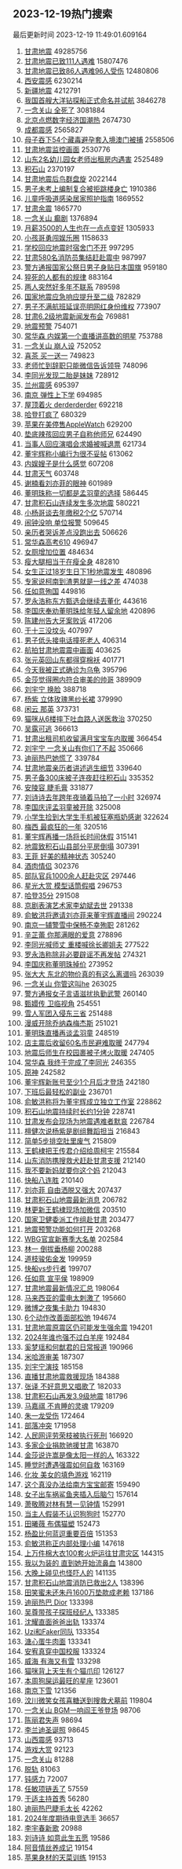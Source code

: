 ## 2023-12-19热门搜索 
最后更新时间 2023-12-19 11:49:01.609164 
1. [甘肃地震](https://s.weibo.com/weibo?q=%E7%94%98%E8%82%83%E5%9C%B0%E9%9C%87&t=31&band_rank=1&Refer=top) 49285756
1. [甘肃地震已致111人遇难](https://s.weibo.com/weibo?q=%23%E7%94%98%E8%82%83%E5%9C%B0%E9%9C%87%E5%B7%B2%E8%87%B4111%E4%BA%BA%E9%81%87%E9%9A%BE%23&t=31&band_rank=1&Refer=top) 15807476
1. [甘肃地震已致86人遇难96人受伤](https://s.weibo.com/weibo?q=%23%E7%94%98%E8%82%83%E5%9C%B0%E9%9C%87%E5%B7%B2%E8%87%B486%E4%BA%BA%E9%81%87%E9%9A%BE96%E4%BA%BA%E5%8F%97%E4%BC%A4%23&t=31&band_rank=4&Refer=top) 12480806
1. [西安震感](https://s.weibo.com/weibo?q=%E8%A5%BF%E5%AE%89%E9%9C%87%E6%84%9F&t=31&band_rank=2&Refer=top) 6230214
1. [新疆地震](https://s.weibo.com/weibo?q=%E6%96%B0%E7%96%86%E5%9C%B0%E9%9C%87&t=31&band_rank=2&Refer=top) 4212791
1. [我国首艘大洋钻探船正式命名并试航](https://s.weibo.com/weibo?q=%23%E6%88%91%E5%9B%BD%E9%A6%96%E8%89%98%E5%A4%A7%E6%B4%8B%E9%92%BB%E6%8E%A2%E8%88%B9%E6%AD%A3%E5%BC%8F%E5%91%BD%E5%90%8D%E5%B9%B6%E8%AF%95%E8%88%AA%23&t=31&band_rank=3&Refer=top) 3846278
1. [一念关山 全死了](https://s.weibo.com/weibo?q=%E4%B8%80%E5%BF%B5%E5%85%B3%E5%B1%B1%20%E5%85%A8%E6%AD%BB%E4%BA%86&t=31&band_rank=2&Refer=top) 3081884
1. [北京点燃数字经济国潮热](https://s.weibo.com/weibo?q=%23%E5%8C%97%E4%BA%AC%E7%82%B9%E7%87%83%E6%95%B0%E5%AD%97%E7%BB%8F%E6%B5%8E%E5%9B%BD%E6%BD%AE%E7%83%AD%23&t=31&band_rank=3&Refer=top) 2674730
1. [成都震感](https://s.weibo.com/weibo?q=%23%E6%88%90%E9%83%BD%E9%9C%87%E6%84%9F%23&t=31&band_rank=4&Refer=top) 2565827
1. [母子吞下54个藏毒避孕套入境澳门被捕](https://s.weibo.com/weibo?q=%23%E6%AF%8D%E5%AD%90%E5%90%9E%E4%B8%8B54%E4%B8%AA%E8%97%8F%E6%AF%92%E9%81%BF%E5%AD%95%E5%A5%97%E5%85%A5%E5%A2%83%E6%BE%B3%E9%97%A8%E8%A2%AB%E6%8D%95%23&t=31&band_rank=6&Refer=top) 2558506
1. [甘肃地震监控画面](https://s.weibo.com/weibo?q=%23%E7%94%98%E8%82%83%E5%9C%B0%E9%9C%87%E7%9B%91%E6%8E%A7%E7%94%BB%E9%9D%A2%23&t=31&band_rank=8&Refer=top) 2530776
1. [山东2名幼儿园女老师出租房内遇害](https://s.weibo.com/weibo?q=%23%E5%B1%B1%E4%B8%9C2%E5%90%8D%E5%B9%BC%E5%84%BF%E5%9B%AD%E5%A5%B3%E8%80%81%E5%B8%88%E5%87%BA%E7%A7%9F%E6%88%BF%E5%86%85%E9%81%87%E5%AE%B3%23&t=31&band_rank=13&Refer=top) 2525489
1. [积石山](https://s.weibo.com/weibo?q=%E7%A7%AF%E7%9F%B3%E5%B1%B1&t=31&band_rank=5&Refer=top) 2370197
1. [甘肃地震后鸟群盘旋](https://s.weibo.com/weibo?q=%23%E7%94%98%E8%82%83%E5%9C%B0%E9%9C%87%E5%90%8E%E9%B8%9F%E7%BE%A4%E7%9B%98%E6%97%8B%23&t=31&band_rank=49&Refer=top) 2022144
1. [男子未考上编制复合被拒跳楼身亡](https://s.weibo.com/weibo?q=%23%E7%94%B7%E5%AD%90%E6%9C%AA%E8%80%83%E4%B8%8A%E7%BC%96%E5%88%B6%E5%A4%8D%E5%90%88%E8%A2%AB%E6%8B%92%E8%B7%B3%E6%A5%BC%E8%BA%AB%E4%BA%A1%23&t=31&band_rank=31&Refer=top) 1910386
1. [儿童呼吸道感染居家照护指南](https://s.weibo.com/weibo?q=%23%E5%84%BF%E7%AB%A5%E5%91%BC%E5%90%B8%E9%81%93%E6%84%9F%E6%9F%93%E5%B1%85%E5%AE%B6%E7%85%A7%E6%8A%A4%E6%8C%87%E5%8D%97%23&t=31&band_rank=3&Refer=top) 1869552
1. [甘肃余震](https://s.weibo.com/weibo?q=%E7%94%98%E8%82%83%E4%BD%99%E9%9C%87&t=31&band_rank=9&Refer=top) 1865770
1. [一念关山 癫剧](https://s.weibo.com/weibo?q=%E4%B8%80%E5%BF%B5%E5%85%B3%E5%B1%B1%20%E7%99%AB%E5%89%A7&t=31&band_rank=4&Refer=top) 1376894
1. [月薪3500的人生也在一点点变好](https://s.weibo.com/weibo?q=%E6%9C%88%E8%96%AA3500%E7%9A%84%E4%BA%BA%E7%94%9F%E4%B9%9F%E5%9C%A8%E4%B8%80%E7%82%B9%E7%82%B9%E5%8F%98%E5%A5%BD&t=31&band_rank=4&Refer=top) 1305933
1. [小孩哥勇闯娱乐圈](https://s.weibo.com/weibo?q=%E5%B0%8F%E5%AD%A9%E5%93%A5%E5%8B%87%E9%97%AF%E5%A8%B1%E4%B9%90%E5%9C%88&t=31&band_rank=5&Refer=top) 1158633
1. [学校回应地震时宿舍门不开](https://s.weibo.com/weibo?q=%23%E5%AD%A6%E6%A0%A1%E5%9B%9E%E5%BA%94%E5%9C%B0%E9%9C%87%E6%97%B6%E5%AE%BF%E8%88%8D%E9%97%A8%E4%B8%8D%E5%BC%80%23&t=31&band_rank=34&Refer=top) 997295
1. [甘肃580名消防员集结赶赴震中](https://s.weibo.com/weibo?q=%23%E7%94%98%E8%82%83580%E5%90%8D%E6%B6%88%E9%98%B2%E5%91%98%E9%9B%86%E7%BB%93%E8%B5%B6%E8%B5%B4%E9%9C%87%E4%B8%AD%23&t=31&band_rank=7&Refer=top) 987997
1. [警方通报国家公祭日男子身贴日本国旗](https://s.weibo.com/weibo?q=%23%E8%AD%A6%E6%96%B9%E9%80%9A%E6%8A%A5%E5%9B%BD%E5%AE%B6%E5%85%AC%E7%A5%AD%E6%97%A5%E7%94%B7%E5%AD%90%E8%BA%AB%E8%B4%B4%E6%97%A5%E6%9C%AC%E5%9B%BD%E6%97%97%23&t=31&band_rank=31&Refer=top) 959180
1. [猝死的人都有的规律](https://s.weibo.com/weibo?q=%E7%8C%9D%E6%AD%BB%E7%9A%84%E4%BA%BA%E9%83%BD%E6%9C%89%E7%9A%84%E8%A7%84%E5%BE%8B&t=31&band_rank=17&Refer=top) 883164
1. [两人突然好多年不联系](https://s.weibo.com/weibo?q=%E4%B8%A4%E4%BA%BA%E7%AA%81%E7%84%B6%E5%A5%BD%E5%A4%9A%E5%B9%B4%E4%B8%8D%E8%81%94%E7%B3%BB&t=31&band_rank=8&Refer=top) 789598
1. [国家地震应急响应提升至二级](https://s.weibo.com/weibo?q=%23%E5%9B%BD%E5%AE%B6%E5%9C%B0%E9%9C%87%E5%BA%94%E6%80%A5%E5%93%8D%E5%BA%94%E6%8F%90%E5%8D%87%E8%87%B3%E4%BA%8C%E7%BA%A7%23&t=31&band_rank=12&Refer=top) 782829
1. [男子不满航班延误亮明网红身份维权](https://s.weibo.com/weibo?q=%23%E7%94%B7%E5%AD%90%E4%B8%8D%E6%BB%A1%E8%88%AA%E7%8F%AD%E5%BB%B6%E8%AF%AF%E4%BA%AE%E6%98%8E%E7%BD%91%E7%BA%A2%E8%BA%AB%E4%BB%BD%E7%BB%B4%E6%9D%83%23&t=31&band_rank=6&Refer=top) 773907
1. [甘肃6.2级地震新闻发布会](https://s.weibo.com/weibo?q=%23%E7%94%98%E8%82%836.2%E7%BA%A7%E5%9C%B0%E9%9C%87%E6%96%B0%E9%97%BB%E5%8F%91%E5%B8%83%E4%BC%9A%23&t=31&band_rank=9&Refer=top) 769881
1. [地震预警](https://s.weibo.com/weibo?q=%E5%9C%B0%E9%9C%87%E9%A2%84%E8%AD%A6&t=31&band_rank=10&Refer=top) 754071
1. [常华森 内娱第一个直播讲高数的明星](https://s.weibo.com/weibo?q=%E5%B8%B8%E5%8D%8E%E6%A3%AE%20%E5%86%85%E5%A8%B1%E7%AC%AC%E4%B8%80%E4%B8%AA%E7%9B%B4%E6%92%AD%E8%AE%B2%E9%AB%98%E6%95%B0%E7%9A%84%E6%98%8E%E6%98%9F&t=31&band_rank=48&Refer=top) 753788
1. [一念关山 崩人设](https://s.weibo.com/weibo?q=%E4%B8%80%E5%BF%B5%E5%85%B3%E5%B1%B1%20%E5%B4%A9%E4%BA%BA%E8%AE%BE&t=31&band_rank=12&Refer=top) 752052
1. [喜茶 买一送一](https://s.weibo.com/weibo?q=%E5%96%9C%E8%8C%B6%20%E4%B9%B0%E4%B8%80%E9%80%81%E4%B8%80&t=31&band_rank=26&Refer=top) 749823
1. [老师忙到辞职只能微信告诉领导](https://s.weibo.com/weibo?q=%23%E8%80%81%E5%B8%88%E5%BF%99%E5%88%B0%E8%BE%9E%E8%81%8C%E5%8F%AA%E8%83%BD%E5%BE%AE%E4%BF%A1%E5%91%8A%E8%AF%89%E9%A2%86%E5%AF%BC%23&t=31&band_rank=13&Refer=top) 748096
1. [李同光发现二胎是妹妹](https://s.weibo.com/weibo?q=%E6%9D%8E%E5%90%8C%E5%85%89%E5%8F%91%E7%8E%B0%E4%BA%8C%E8%83%8E%E6%98%AF%E5%A6%B9%E5%A6%B9&t=31&band_rank=7&Refer=top) 728912
1. [兰州震感](https://s.weibo.com/weibo?q=%E5%85%B0%E5%B7%9E%E9%9C%87%E6%84%9F&t=31&band_rank=50&Refer=top) 695397
1. [南京 弹性上下学](https://s.weibo.com/weibo?q=%E5%8D%97%E4%BA%AC%20%E5%BC%B9%E6%80%A7%E4%B8%8A%E4%B8%8B%E5%AD%A6&t=31&band_rank=8&Refer=top) 694985
1. [屋顶着火 derderderder](https://s.weibo.com/weibo?q=%E5%B1%8B%E9%A1%B6%E7%9D%80%E7%81%AB%20derderderder&t=31&band_rank=9&Refer=top) 692218
1. [哈登打疯了](https://s.weibo.com/weibo?q=%E5%93%88%E7%99%BB%E6%89%93%E7%96%AF%E4%BA%86&t=31&band_rank=15&Refer=top) 680329
1. [苹果在美停售AppleWatch](https://s.weibo.com/weibo?q=%23%E8%8B%B9%E6%9E%9C%E5%9C%A8%E7%BE%8E%E5%81%9C%E5%94%AEAppleWatch%23&t=31&band_rank=13&Refer=top) 629200
1. [垫底辣孩回应男子自称他师兄](https://s.weibo.com/weibo?q=%23%E5%9E%AB%E5%BA%95%E8%BE%A3%E5%AD%A9%E5%9B%9E%E5%BA%94%E7%94%B7%E5%AD%90%E8%87%AA%E7%A7%B0%E4%BB%96%E5%B8%88%E5%85%84%23&t=31&band_rank=19&Refer=top) 624490
1. [当事人回应演唱会求婚被喊退票](https://s.weibo.com/weibo?q=%23%E5%BD%93%E4%BA%8B%E4%BA%BA%E5%9B%9E%E5%BA%94%E6%BC%94%E5%94%B1%E4%BC%9A%E6%B1%82%E5%A9%9A%E8%A2%AB%E5%96%8A%E9%80%80%E7%A5%A8%23&t=31&band_rank=20&Refer=top) 621734
1. [董宇辉称小编行为很不妥帖](https://s.weibo.com/weibo?q=%23%E8%91%A3%E5%AE%87%E8%BE%89%E7%A7%B0%E5%B0%8F%E7%BC%96%E8%A1%8C%E4%B8%BA%E5%BE%88%E4%B8%8D%E5%A6%A5%E5%B8%96%23&t=31&band_rank=21&Refer=top) 613062
1. [内娱嫂子是什么感觉](https://s.weibo.com/weibo?q=%E5%86%85%E5%A8%B1%E5%AB%82%E5%AD%90%E6%98%AF%E4%BB%80%E4%B9%88%E6%84%9F%E8%A7%89&t=31&band_rank=11&Refer=top) 607208
1. [甘肃天气](https://s.weibo.com/weibo?q=%E7%94%98%E8%82%83%E5%A4%A9%E6%B0%94&t=31&band_rank=8&Refer=top) 603748
1. [谢楠看刘亦菲的眼神](https://s.weibo.com/weibo?q=%E8%B0%A2%E6%A5%A0%E7%9C%8B%E5%88%98%E4%BA%A6%E8%8F%B2%E7%9A%84%E7%9C%BC%E7%A5%9E&t=31&band_rank=13&Refer=top) 601989
1. [董明珠称一切都是孟羽童的选择](https://s.weibo.com/weibo?q=%23%E8%91%A3%E6%98%8E%E7%8F%A0%E7%A7%B0%E4%B8%80%E5%88%87%E9%83%BD%E6%98%AF%E5%AD%9F%E7%BE%BD%E7%AB%A5%E7%9A%84%E9%80%89%E6%8B%A9%23&t=31&band_rank=10&Refer=top) 586445
1. [甘肃积石山连续发生多次地震](https://s.weibo.com/weibo?q=%23%E7%94%98%E8%82%83%E7%A7%AF%E7%9F%B3%E5%B1%B1%E8%BF%9E%E7%BB%AD%E5%8F%91%E7%94%9F%E5%A4%9A%E6%AC%A1%E5%9C%B0%E9%9C%87%23&t=31&band_rank=33&Refer=top) 580221
1. [小杨哥谈去年缴税2个亿](https://s.weibo.com/weibo?q=%23%E5%B0%8F%E6%9D%A8%E5%93%A5%E8%B0%88%E5%8E%BB%E5%B9%B4%E7%BC%B4%E7%A8%8E2%E4%B8%AA%E4%BA%BF%23&t=31&band_rank=11&Refer=top) 570714
1. [闹钟没响 单位报警](https://s.weibo.com/weibo?q=%E9%97%B9%E9%92%9F%E6%B2%A1%E5%93%8D%20%E5%8D%95%E4%BD%8D%E6%8A%A5%E8%AD%A6&t=31&band_rank=34&Refer=top) 509645
1. [亲历者哭诉差点没跑出去](https://s.weibo.com/weibo?q=%23%E4%BA%B2%E5%8E%86%E8%80%85%E5%93%AD%E8%AF%89%E5%B7%AE%E7%82%B9%E6%B2%A1%E8%B7%91%E5%87%BA%E5%8E%BB%23&t=31&band_rank=46&Refer=top) 506626
1. [常华森高考610](https://s.weibo.com/weibo?q=%E5%B8%B8%E5%8D%8E%E6%A3%AE%E9%AB%98%E8%80%83610&t=31&band_rank=17&Refer=top) 496947
1. [女厕增加位置](https://s.weibo.com/weibo?q=%E5%A5%B3%E5%8E%95%E5%A2%9E%E5%8A%A0%E4%BD%8D%E7%BD%AE&t=31&band_rank=18&Refer=top) 484634
1. [瘦大腿相当于在瘦全身](https://s.weibo.com/weibo?q=%E7%98%A6%E5%A4%A7%E8%85%BF%E7%9B%B8%E5%BD%93%E4%BA%8E%E5%9C%A8%E7%98%A6%E5%85%A8%E8%BA%AB&t=31&band_rank=12&Refer=top) 482810
1. [女生正过18岁生日下1秒地震发生](https://s.weibo.com/weibo?q=%23%E5%A5%B3%E7%94%9F%E6%AD%A3%E8%BF%8718%E5%B2%81%E7%94%9F%E6%97%A5%E4%B8%8B1%E7%A7%92%E5%9C%B0%E9%9C%87%E5%8F%91%E7%94%9F%23&t=31&band_rank=48&Refer=top) 480896
1. [专家说柯南到渣男就是一线之差](https://s.weibo.com/weibo?q=%23%E4%B8%93%E5%AE%B6%E8%AF%B4%E6%9F%AF%E5%8D%97%E5%88%B0%E6%B8%A3%E7%94%B7%E5%B0%B1%E6%98%AF%E4%B8%80%E7%BA%BF%E4%B9%8B%E5%B7%AE%23&t=31&band_rank=7&Refer=top) 474038
1. [任如意殉国](https://s.weibo.com/weibo?q=%23%E4%BB%BB%E5%A6%82%E6%84%8F%E6%AE%89%E5%9B%BD%23&t=31&band_rank=20&Refer=top) 449816
1. [罗永浩称东方甄选会继续去董化](https://s.weibo.com/weibo?q=%23%E7%BD%97%E6%B0%B8%E6%B5%A9%E7%A7%B0%E4%B8%9C%E6%96%B9%E7%94%84%E9%80%89%E4%BC%9A%E7%BB%A7%E7%BB%AD%E5%8E%BB%E8%91%A3%E5%8C%96%23&t=31&band_rank=24&Refer=top) 443616
1. [李国庆奉劝董明珠给年轻人留余地](https://s.weibo.com/weibo?q=%23%E6%9D%8E%E5%9B%BD%E5%BA%86%E5%A5%89%E5%8A%9D%E8%91%A3%E6%98%8E%E7%8F%A0%E7%BB%99%E5%B9%B4%E8%BD%BB%E4%BA%BA%E7%95%99%E4%BD%99%E5%9C%B0%23&t=31&band_rank=25&Refer=top) 420896
1. [陈建州告大牙案败诉](https://s.weibo.com/weibo?q=%23%E9%99%88%E5%BB%BA%E5%B7%9E%E5%91%8A%E5%A4%A7%E7%89%99%E6%A1%88%E8%B4%A5%E8%AF%89%23&t=31&band_rank=12&Refer=top) 417206
1. [于十三没坟头](https://s.weibo.com/weibo?q=%E4%BA%8E%E5%8D%81%E4%B8%89%E6%B2%A1%E5%9D%9F%E5%A4%B4&t=31&band_rank=14&Refer=top) 407997
1. [男子低头接电话撞死老人](https://s.weibo.com/weibo?q=%23%E7%94%B7%E5%AD%90%E4%BD%8E%E5%A4%B4%E6%8E%A5%E7%94%B5%E8%AF%9D%E6%92%9E%E6%AD%BB%E8%80%81%E4%BA%BA%23&t=31&band_rank=23&Refer=top) 406314
1. [航拍甘肃地震震中画面](https://s.weibo.com/weibo?q=%23%E8%88%AA%E6%8B%8D%E7%94%98%E8%82%83%E5%9C%B0%E9%9C%87%E9%9C%87%E4%B8%AD%E7%94%BB%E9%9D%A2%23&t=31&band_rank=50&Refer=top) 403625
1. [张元英回山东都得穿棉袄](https://s.weibo.com/weibo?q=%23%E5%BC%A0%E5%85%83%E8%8B%B1%E5%9B%9E%E5%B1%B1%E4%B8%9C%E9%83%BD%E5%BE%97%E7%A9%BF%E6%A3%89%E8%A2%84%23&t=31&band_rank=15&Refer=top) 401771
1. [今天我被正式确诊为乌龟](https://s.weibo.com/weibo?q=%E4%BB%8A%E5%A4%A9%E6%88%91%E8%A2%AB%E6%AD%A3%E5%BC%8F%E7%A1%AE%E8%AF%8A%E4%B8%BA%E4%B9%8C%E9%BE%9F&t=31&band_rank=21&Refer=top) 395796
1. [金莎觉得圈内符合审美的帅哥](https://s.weibo.com/weibo?q=%23%E9%87%91%E8%8E%8E%E8%A7%89%E5%BE%97%E5%9C%88%E5%86%85%E7%AC%A6%E5%90%88%E5%AE%A1%E7%BE%8E%E7%9A%84%E5%B8%85%E5%93%A5%23&t=31&band_rank=30&Refer=top) 389909
1. [刘宇宁 换脸](https://s.weibo.com/weibo?q=%E5%88%98%E5%AE%87%E5%AE%81%20%E6%8D%A2%E8%84%B8&t=31&band_rank=37&Refer=top) 388718
1. [杨紫 立体玫瑰黑纱长裙](https://s.weibo.com/weibo?q=%E6%9D%A8%E7%B4%AB%20%E7%AB%8B%E4%BD%93%E7%8E%AB%E7%91%B0%E9%BB%91%E7%BA%B1%E9%95%BF%E8%A3%99&t=31&band_rank=27&Refer=top) 379990
1. [闲云 那英](https://s.weibo.com/weibo?q=%E9%97%B2%E4%BA%91%20%E9%82%A3%E8%8B%B1&t=31&band_rank=16&Refer=top) 373731
1. [猫咪从6楼摔下吐血路人送医救治](https://s.weibo.com/weibo?q=%23%E7%8C%AB%E5%92%AA%E4%BB%8E6%E6%A5%BC%E6%91%94%E4%B8%8B%E5%90%90%E8%A1%80%E8%B7%AF%E4%BA%BA%E9%80%81%E5%8C%BB%E6%95%91%E6%B2%BB%23&t=31&band_rank=26&Refer=top) 370250
1. [吴露可逃](https://s.weibo.com/weibo?q=%23%E5%90%B4%E9%9C%B2%E5%8F%AF%E9%80%83%23&t=31&band_rank=17&Refer=top) 366613
1. [甘肃出租司机收留满月宝宝车内取暖](https://s.weibo.com/weibo?q=%23%E7%94%98%E8%82%83%E5%87%BA%E7%A7%9F%E5%8F%B8%E6%9C%BA%E6%94%B6%E7%95%99%E6%BB%A1%E6%9C%88%E5%AE%9D%E5%AE%9D%E8%BD%A6%E5%86%85%E5%8F%96%E6%9A%96%23&t=31&band_rank=25&Refer=top) 366454
1. [刘宇宁 一念关山有你们了不起](https://s.weibo.com/weibo?q=%E5%88%98%E5%AE%87%E5%AE%81%20%E4%B8%80%E5%BF%B5%E5%85%B3%E5%B1%B1%E6%9C%89%E4%BD%A0%E4%BB%AC%E4%BA%86%E4%B8%8D%E8%B5%B7&t=31&band_rank=18&Refer=top) 350666
1. [迪丽热巴她慌了](https://s.weibo.com/weibo?q=%E8%BF%AA%E4%B8%BD%E7%83%AD%E5%B7%B4%E5%A5%B9%E6%85%8C%E4%BA%86&t=31&band_rank=19&Refer=top) 339784
1. [甘肃地震亲历者讲述逃生细节](https://s.weibo.com/weibo?q=%23%E7%94%98%E8%82%83%E5%9C%B0%E9%9C%87%E4%BA%B2%E5%8E%86%E8%80%85%E8%AE%B2%E8%BF%B0%E9%80%83%E7%94%9F%E7%BB%86%E8%8A%82%23&t=31&band_rank=44&Refer=top) 339640
1. [男子备300床被子连夜赶往积石山](https://s.weibo.com/weibo?q=%23%E7%94%B7%E5%AD%90%E5%A4%87300%E5%BA%8A%E8%A2%AB%E5%AD%90%E8%BF%9E%E5%A4%9C%E8%B5%B6%E5%BE%80%E7%A7%AF%E7%9F%B3%E5%B1%B1%23&t=31&band_rank=24&Refer=top) 335352
1. [安陵容 睫毛膏](https://s.weibo.com/weibo?q=%E5%AE%89%E9%99%B5%E5%AE%B9%20%E7%9D%AB%E6%AF%9B%E8%86%8F&t=31&band_rank=32&Refer=top) 331877
1. [刘诗诗去年跨年夜骑着马拍了一小时](https://s.weibo.com/weibo?q=%E5%88%98%E8%AF%97%E8%AF%97%E5%8E%BB%E5%B9%B4%E8%B7%A8%E5%B9%B4%E5%A4%9C%E9%AA%91%E7%9D%80%E9%A9%AC%E6%8B%8D%E4%BA%86%E4%B8%80%E5%B0%8F%E6%97%B6&t=31&band_rank=32&Refer=top) 326974
1. [李国庆评孟羽童被开除](https://s.weibo.com/weibo?q=%23%E6%9D%8E%E5%9B%BD%E5%BA%86%E8%AF%84%E5%AD%9F%E7%BE%BD%E7%AB%A5%E8%A2%AB%E5%BC%80%E9%99%A4%23&t=31&band_rank=26&Refer=top) 325008
1. [小学生捡到大学生手机被狂塞瓶奶感谢](https://s.weibo.com/weibo?q=%23%E5%B0%8F%E5%AD%A6%E7%94%9F%E6%8D%A1%E5%88%B0%E5%A4%A7%E5%AD%A6%E7%94%9F%E6%89%8B%E6%9C%BA%E8%A2%AB%E7%8B%82%E5%A1%9E%E7%93%B6%E5%A5%B6%E6%84%9F%E8%B0%A2%23&t=31&band_rank=29&Refer=top) 322624
1. [梅西 最疯狂的一年](https://s.weibo.com/weibo?q=%E6%A2%85%E8%A5%BF%20%E6%9C%80%E7%96%AF%E7%8B%82%E7%9A%84%E4%B8%80%E5%B9%B4&t=31&band_rank=20&Refer=top) 320516
1. [董宇辉再播一场将长时间休假](https://s.weibo.com/weibo?q=%23%E8%91%A3%E5%AE%87%E8%BE%89%E5%86%8D%E6%92%AD%E4%B8%80%E5%9C%BA%E5%B0%86%E9%95%BF%E6%97%B6%E9%97%B4%E4%BC%91%E5%81%87%23&t=31&band_rank=21&Refer=top) 315141
1. [地震致积石山县部分平房倒塌](https://s.weibo.com/weibo?q=%23%E5%9C%B0%E9%9C%87%E8%87%B4%E7%A7%AF%E7%9F%B3%E5%B1%B1%E5%8E%BF%E9%83%A8%E5%88%86%E5%B9%B3%E6%88%BF%E5%80%92%E5%A1%8C%23&t=31&band_rank=50&Refer=top) 307391
1. [王菲 好美的精神状态](https://s.weibo.com/weibo?q=%E7%8E%8B%E8%8F%B2%20%E5%A5%BD%E7%BE%8E%E7%9A%84%E7%B2%BE%E7%A5%9E%E7%8A%B6%E6%80%81&t=31&band_rank=36&Refer=top) 305240
1. [酒肉情侣](https://s.weibo.com/weibo?q=%E9%85%92%E8%82%89%E6%83%85%E4%BE%A3&t=31&band_rank=22&Refer=top) 302376
1. [部队官兵1000余人赶赴灾区](https://s.weibo.com/weibo?q=%23%E9%83%A8%E9%98%9F%E5%AE%98%E5%85%B51000%E4%BD%99%E4%BA%BA%E8%B5%B6%E8%B5%B4%E7%81%BE%E5%8C%BA%23&t=31&band_rank=41&Refer=top) 297446
1. [星光大赏 模型话筒假唱](https://s.weibo.com/weibo?q=%E6%98%9F%E5%85%89%E5%A4%A7%E8%B5%8F%20%E6%A8%A1%E5%9E%8B%E8%AF%9D%E7%AD%92%E5%81%87%E5%94%B1&t=31&band_rank=34&Refer=top) 296753
1. [哈登35分](https://s.weibo.com/weibo?q=%23%E5%93%88%E7%99%BB35%E5%88%86%23&t=31&band_rank=21&Refer=top) 291508
1. [京剧表演艺术家李幼斌去世](https://s.weibo.com/weibo?q=%23%E4%BA%AC%E5%89%A7%E8%A1%A8%E6%BC%94%E8%89%BA%E6%9C%AF%E5%AE%B6%E6%9D%8E%E5%B9%BC%E6%96%8C%E5%8E%BB%E4%B8%96%23&t=31&band_rank=38&Refer=top) 291338
1. [俞敏洪将邀请刘亦菲来董宇辉直播间](https://s.weibo.com/weibo?q=%23%E4%BF%9E%E6%95%8F%E6%B4%AA%E5%B0%86%E9%82%80%E8%AF%B7%E5%88%98%E4%BA%A6%E8%8F%B2%E6%9D%A5%E8%91%A3%E5%AE%87%E8%BE%89%E7%9B%B4%E6%92%AD%E9%97%B4%23&t=31&band_rank=24&Refer=top) 290224
1. [南京一辅警雪中保畅不幸殉职](https://s.weibo.com/weibo?q=%23%E5%8D%97%E4%BA%AC%E4%B8%80%E8%BE%85%E8%AD%A6%E9%9B%AA%E4%B8%AD%E4%BF%9D%E7%95%85%E4%B8%8D%E5%B9%B8%E6%AE%89%E8%81%8C%23&t=31&band_rank=25&Refer=top) 281262
1. [辛芷蕾 你那满眼的爱意](https://s.weibo.com/weibo?q=%E8%BE%9B%E8%8A%B7%E8%95%BE%20%E4%BD%A0%E9%82%A3%E6%BB%A1%E7%9C%BC%E7%9A%84%E7%88%B1%E6%84%8F&t=31&band_rank=28&Refer=top) 278896
1. [李同光喊师丈 重楼喊徐长卿姐夫](https://s.weibo.com/weibo?q=%E6%9D%8E%E5%90%8C%E5%85%89%E5%96%8A%E5%B8%88%E4%B8%88%20%E9%87%8D%E6%A5%BC%E5%96%8A%E5%BE%90%E9%95%BF%E5%8D%BF%E5%A7%90%E5%A4%AB&t=31&band_rank=39&Refer=top) 277522
1. [罗永浩称除非必要辟谣不再发帖](https://s.weibo.com/weibo?q=%23%E7%BD%97%E6%B0%B8%E6%B5%A9%E7%A7%B0%E9%99%A4%E9%9D%9E%E5%BF%85%E8%A6%81%E8%BE%9F%E8%B0%A3%E4%B8%8D%E5%86%8D%E5%8F%91%E5%B8%96%23&t=31&band_rank=27&Refer=top) 274321
1. [李国庆称董明珠掉价](https://s.weibo.com/weibo?q=%23%E6%9D%8E%E5%9B%BD%E5%BA%86%E7%A7%B0%E8%91%A3%E6%98%8E%E7%8F%A0%E6%8E%89%E4%BB%B7%23&t=31&band_rank=28&Refer=top) 273952
1. [张大大 东北的物价真的有这么离谱吗](https://s.weibo.com/weibo?q=%E5%BC%A0%E5%A4%A7%E5%A4%A7%20%E4%B8%9C%E5%8C%97%E7%9A%84%E7%89%A9%E4%BB%B7%E7%9C%9F%E7%9A%84%E6%9C%89%E8%BF%99%E4%B9%88%E7%A6%BB%E8%B0%B1%E5%90%97&t=31&band_rank=33&Refer=top) 263039
1. [一念关山 你管这叫he](https://s.weibo.com/weibo?q=%E4%B8%80%E5%BF%B5%E5%85%B3%E5%B1%B1%20%E4%BD%A0%E7%AE%A1%E8%BF%99%E5%8F%ABhe&t=31&band_rank=28&Refer=top) 263025
1. [警方通报女子言语滋扰执勤武警](https://s.weibo.com/weibo?q=%23%E8%AD%A6%E6%96%B9%E9%80%9A%E6%8A%A5%E5%A5%B3%E5%AD%90%E8%A8%80%E8%AF%AD%E6%BB%8B%E6%89%B0%E6%89%A7%E5%8B%A4%E6%AD%A6%E8%AD%A6%23&t=31&band_rank=37&Refer=top) 260140
1. [甄嬛传 卫临视角](https://s.weibo.com/weibo?q=%E7%94%84%E5%AC%9B%E4%BC%A0%20%E5%8D%AB%E4%B8%B4%E8%A7%86%E8%A7%92&t=31&band_rank=26&Refer=top) 254551
1. [雪人军团入侵东三省](https://s.weibo.com/weibo?q=%E9%9B%AA%E4%BA%BA%E5%86%9B%E5%9B%A2%E5%85%A5%E4%BE%B5%E4%B8%9C%E4%B8%89%E7%9C%81&t=31&band_rank=32&Refer=top) 251488
1. [漫威开除乔纳森梅杰斯](https://s.weibo.com/weibo?q=%23%E6%BC%AB%E5%A8%81%E5%BC%80%E9%99%A4%E4%B9%94%E7%BA%B3%E6%A3%AE%E6%A2%85%E6%9D%B0%E6%96%AF%23&t=31&band_rank=35&Refer=top) 251021
1. [董明珠直播再谈孟羽童](https://s.weibo.com/weibo?q=%23%E8%91%A3%E6%98%8E%E7%8F%A0%E7%9B%B4%E6%92%AD%E5%86%8D%E8%B0%88%E5%AD%9F%E7%BE%BD%E7%AB%A5%23&t=31&band_rank=45&Refer=top) 248519
1. [店主震后收留60名市民避难取暖](https://s.weibo.com/weibo?q=%23%E5%BA%97%E4%B8%BB%E9%9C%87%E5%90%8E%E6%94%B6%E7%95%9960%E5%90%8D%E5%B8%82%E6%B0%91%E9%81%BF%E9%9A%BE%E5%8F%96%E6%9A%96%23&t=31&band_rank=36&Refer=top) 247794
1. [地震后师生在校园裹被子烤火取暖](https://s.weibo.com/weibo?q=%23%E5%9C%B0%E9%9C%87%E5%90%8E%E5%B8%88%E7%94%9F%E5%9C%A8%E6%A0%A1%E5%9B%AD%E8%A3%B9%E8%A2%AB%E5%AD%90%E7%83%A4%E7%81%AB%E5%8F%96%E6%9A%96%23&t=31&band_rank=48&Refer=top) 247405
1. [常华森 我终于完成了李同光](https://s.weibo.com/weibo?q=%E5%B8%B8%E5%8D%8E%E6%A3%AE%20%E6%88%91%E7%BB%88%E4%BA%8E%E5%AE%8C%E6%88%90%E4%BA%86%E6%9D%8E%E5%90%8C%E5%85%89&t=31&band_rank=41&Refer=top) 246355
1. [原神](https://s.weibo.com/weibo?q=%E5%8E%9F%E7%A5%9E&t=31&band_rank=42&Refer=top) 242582
1. [董宇辉新账号至少1个月后才登场](https://s.weibo.com/weibo?q=%23%E8%91%A3%E5%AE%87%E8%BE%89%E6%96%B0%E8%B4%A6%E5%8F%B7%E8%87%B3%E5%B0%911%E4%B8%AA%E6%9C%88%E5%90%8E%E6%89%8D%E7%99%BB%E5%9C%BA%23&t=31&band_rank=43&Refer=top) 242180
1. [下班后最轻松的副业](https://s.weibo.com/weibo?q=%E4%B8%8B%E7%8F%AD%E5%90%8E%E6%9C%80%E8%BD%BB%E6%9D%BE%E7%9A%84%E5%89%AF%E4%B8%9A&t=31&band_rank=34&Refer=top) 236701
1. [俞敏洪称将为董宇辉成立独立工作室](https://s.weibo.com/weibo?q=%23%E4%BF%9E%E6%95%8F%E6%B4%AA%E7%A7%B0%E5%B0%86%E4%B8%BA%E8%91%A3%E5%AE%87%E8%BE%89%E6%88%90%E7%AB%8B%E7%8B%AC%E7%AB%8B%E5%B7%A5%E4%BD%9C%E5%AE%A4%23&t=31&band_rank=46&Refer=top) 228862
1. [积石山地震持续时长约1分钟](https://s.weibo.com/weibo?q=%23%E7%A7%AF%E7%9F%B3%E5%B1%B1%E5%9C%B0%E9%9C%87%E6%8C%81%E7%BB%AD%E6%97%B6%E9%95%BF%E7%BA%A61%E5%88%86%E9%92%9F%23&t=31&band_rank=41&Refer=top) 228741
1. [甘肃发布会现场为地震遇难者默哀](https://s.weibo.com/weibo?q=%23%E7%94%98%E8%82%83%E5%8F%91%E5%B8%83%E4%BC%9A%E7%8E%B0%E5%9C%BA%E4%B8%BA%E5%9C%B0%E9%9C%87%E9%81%87%E9%9A%BE%E8%80%85%E9%BB%98%E5%93%80%23&t=31&band_rank=40&Refer=top) 226784
1. [檀健次说杨紫是剧组舞蹈担当](https://s.weibo.com/weibo?q=%23%E6%AA%80%E5%81%A5%E6%AC%A1%E8%AF%B4%E6%9D%A8%E7%B4%AB%E6%98%AF%E5%89%A7%E7%BB%84%E8%88%9E%E8%B9%88%E6%8B%85%E5%BD%93%23&t=31&band_rank=31&Refer=top) 216843
1. [简单5步排空肚里废气](https://s.weibo.com/weibo?q=%E7%AE%80%E5%8D%955%E6%AD%A5%E6%8E%92%E7%A9%BA%E8%82%9A%E9%87%8C%E5%BA%9F%E6%B0%94&t=31&band_rank=39&Refer=top) 215809
1. [王鹤棣把王传君介绍给周柯宇](https://s.weibo.com/weibo?q=%23%E7%8E%8B%E9%B9%A4%E6%A3%A3%E6%8A%8A%E7%8E%8B%E4%BC%A0%E5%90%9B%E4%BB%8B%E7%BB%8D%E7%BB%99%E5%91%A8%E6%9F%AF%E5%AE%87%23&t=31&band_rank=39&Refer=top) 215584
1. [山东消防携搜救犬赶赴甘肃支援](https://s.weibo.com/weibo?q=%23%E5%B1%B1%E4%B8%9C%E6%B6%88%E9%98%B2%E6%90%BA%E6%90%9C%E6%95%91%E7%8A%AC%E8%B5%B6%E8%B5%B4%E7%94%98%E8%82%83%E6%94%AF%E6%8F%B4%23&t=31&band_rank=30&Refer=top) 212140
1. [我不要新妈就要你这个妈](https://s.weibo.com/weibo?q=%E6%88%91%E4%B8%8D%E8%A6%81%E6%96%B0%E5%A6%88%E5%B0%B1%E8%A6%81%E4%BD%A0%E8%BF%99%E4%B8%AA%E5%A6%88&t=31&band_rank=39&Refer=top) 212043
1. [快船八连胜](https://s.weibo.com/weibo?q=%23%E5%BF%AB%E8%88%B9%E5%85%AB%E8%BF%9E%E8%83%9C%23&t=31&band_rank=35&Refer=top) 210140
1. [刘亦菲 自由洒脱又强大](https://s.weibo.com/weibo?q=%E5%88%98%E4%BA%A6%E8%8F%B2%20%E8%87%AA%E7%94%B1%E6%B4%92%E8%84%B1%E5%8F%88%E5%BC%BA%E5%A4%A7&t=31&band_rank=39&Refer=top) 207437
1. [甘肃积石山地震最新消息](https://s.weibo.com/weibo?q=%23%E7%94%98%E8%82%83%E7%A7%AF%E7%9F%B3%E5%B1%B1%E5%9C%B0%E9%9C%87%E6%9C%80%E6%96%B0%E6%B6%88%E6%81%AF%23&t=31&band_rank=35&Refer=top) 206782
1. [林更新王鹤棣现场加微信](https://s.weibo.com/weibo?q=%E6%9E%97%E6%9B%B4%E6%96%B0%E7%8E%8B%E9%B9%A4%E6%A3%A3%E7%8E%B0%E5%9C%BA%E5%8A%A0%E5%BE%AE%E4%BF%A1&t=31&band_rank=49&Refer=top) 203510
1. [国家卫健委派工作组赴甘肃](https://s.weibo.com/weibo?q=%23%E5%9B%BD%E5%AE%B6%E5%8D%AB%E5%81%A5%E5%A7%94%E6%B4%BE%E5%B7%A5%E4%BD%9C%E7%BB%84%E8%B5%B4%E7%94%98%E8%82%83%23&t=31&band_rank=40&Refer=top) 203477
1. [地震预警功能如何打开](https://s.weibo.com/weibo?q=%23%E5%9C%B0%E9%9C%87%E9%A2%84%E8%AD%A6%E5%8A%9F%E8%83%BD%E5%A6%82%E4%BD%95%E6%89%93%E5%BC%80%23&t=31&band_rank=33&Refer=top) 203268
1. [WBG官宣新赛季大名单](https://s.weibo.com/weibo?q=%23WBG%E5%AE%98%E5%AE%A3%E6%96%B0%E8%B5%9B%E5%AD%A3%E5%A4%A7%E5%90%8D%E5%8D%95%23&t=31&band_rank=30&Refer=top) 202584
1. [林一 倒拔垂杨柳](https://s.weibo.com/weibo?q=%E6%9E%97%E4%B8%80%20%E5%80%92%E6%8B%94%E5%9E%82%E6%9D%A8%E6%9F%B3&t=31&band_rank=32&Refer=top) 200288
1. [道枝骏佑金发](https://s.weibo.com/weibo?q=%23%E9%81%93%E6%9E%9D%E9%AA%8F%E4%BD%91%E9%87%91%E5%8F%91%23&t=31&band_rank=49&Refer=top) 199959
1. [快船vs步行者](https://s.weibo.com/weibo?q=%23%E5%BF%AB%E8%88%B9vs%E6%AD%A5%E8%A1%8C%E8%80%85%23&t=31&band_rank=46&Refer=top) 199707
1. [任如意 宣平侯](https://s.weibo.com/weibo?q=%E4%BB%BB%E5%A6%82%E6%84%8F%20%E5%AE%A3%E5%B9%B3%E4%BE%AF&t=31&band_rank=41&Refer=top) 198909
1. [甘肃地震最新情况汇总](https://s.weibo.com/weibo?q=%23%E7%94%98%E8%82%83%E5%9C%B0%E9%9C%87%E6%9C%80%E6%96%B0%E6%83%85%E5%86%B5%E6%B1%87%E6%80%BB%23&t=31&band_rank=41&Refer=top) 198064
1. [马来西亚的雷电太刺激了](https://s.weibo.com/weibo?q=%E9%A9%AC%E6%9D%A5%E8%A5%BF%E4%BA%9A%E7%9A%84%E9%9B%B7%E7%94%B5%E5%A4%AA%E5%88%BA%E6%BF%80%E4%BA%86&t=31&band_rank=50&Refer=top) 195660
1. [微博之夜集卡助力](https://s.weibo.com/weibo?q=%23%E5%BE%AE%E5%8D%9A%E4%B9%8B%E5%A4%9C%E9%9B%86%E5%8D%A1%E5%8A%A9%E5%8A%9B%23&t=31&band_rank=34&Refer=top) 194830
1. [6个动作改善面部松弛](https://s.weibo.com/weibo?q=6%E4%B8%AA%E5%8A%A8%E4%BD%9C%E6%94%B9%E5%96%84%E9%9D%A2%E9%83%A8%E6%9D%BE%E5%BC%9B&t=31&band_rank=42&Refer=top) 194674
1. [甘肃地震原震区仍可能发生强余震](https://s.weibo.com/weibo?q=%23%E7%94%98%E8%82%83%E5%9C%B0%E9%9C%87%E5%8E%9F%E9%9C%87%E5%8C%BA%E4%BB%8D%E5%8F%AF%E8%83%BD%E5%8F%91%E7%94%9F%E5%BC%BA%E4%BD%99%E9%9C%87%23&t=31&band_rank=35&Refer=top) 194201
1. [2024年谁也强不过白羊座](https://s.weibo.com/weibo?q=2024%E5%B9%B4%E8%B0%81%E4%B9%9F%E5%BC%BA%E4%B8%8D%E8%BF%87%E7%99%BD%E7%BE%8A%E5%BA%A7&t=31&band_rank=31&Refer=top) 192484
1. [奚梦瑶和何猷君的日常报道](https://s.weibo.com/weibo?q=%E5%A5%9A%E6%A2%A6%E7%91%B6%E5%92%8C%E4%BD%95%E7%8C%B7%E5%90%9B%E7%9A%84%E6%97%A5%E5%B8%B8%E6%8A%A5%E9%81%93&t=31&band_rank=44&Refer=top) 190966
1. [米哈游审美](https://s.weibo.com/weibo?q=%E7%B1%B3%E5%93%88%E6%B8%B8%E5%AE%A1%E7%BE%8E&t=31&band_rank=33&Refer=top) 187307
1. [刘宇宁演技](https://s.weibo.com/weibo?q=%E5%88%98%E5%AE%87%E5%AE%81%E6%BC%94%E6%8A%80&t=31&band_rank=46&Refer=top) 185158
1. [直播甘肃地震救援现场](https://s.weibo.com/weibo?q=%23%E7%9B%B4%E6%92%AD%E7%94%98%E8%82%83%E5%9C%B0%E9%9C%87%E6%95%91%E6%8F%B4%E7%8E%B0%E5%9C%BA%23&t=31&band_rank=46&Refer=top) 184388
1. [张译 不好意思又唱歌了](https://s.weibo.com/weibo?q=%E5%BC%A0%E8%AF%91%20%E4%B8%8D%E5%A5%BD%E6%84%8F%E6%80%9D%E5%8F%88%E5%94%B1%E6%AD%8C%E4%BA%86&t=31&band_rank=34&Refer=top) 182033
1. [甘肃积石山再发3.9级地震](https://s.weibo.com/weibo?q=%23%E7%94%98%E8%82%83%E7%A7%AF%E7%9F%B3%E5%B1%B1%E5%86%8D%E5%8F%913.9%E7%BA%A7%E5%9C%B0%E9%9C%87%23&t=31&band_rank=35&Refer=top) 181796
1. [马嘉祺 不肯睡的灵魂](https://s.weibo.com/weibo?q=%E9%A9%AC%E5%98%89%E7%A5%BA%20%E4%B8%8D%E8%82%AF%E7%9D%A1%E7%9A%84%E7%81%B5%E9%AD%82&t=31&band_rank=35&Refer=top) 179209
1. [朱一龙受伤](https://s.weibo.com/weibo?q=%23%E6%9C%B1%E4%B8%80%E9%BE%99%E5%8F%97%E4%BC%A4%23&t=31&band_rank=36&Refer=top) 172464
1. [部落冲突](https://s.weibo.com/weibo?q=%E9%83%A8%E8%90%BD%E5%86%B2%E7%AA%81&t=31&band_rank=40&Refer=top) 171958
1. [人民网评劳荣枝被执行死刑](https://s.weibo.com/weibo?q=%23%E4%BA%BA%E6%B0%91%E7%BD%91%E8%AF%84%E5%8A%B3%E8%8D%A3%E6%9E%9D%E8%A2%AB%E6%89%A7%E8%A1%8C%E6%AD%BB%E5%88%91%23&t=31&band_rank=37&Refer=top) 166920
1. [多家企业捐款驰援甘肃](https://s.weibo.com/weibo?q=%23%E5%A4%9A%E5%AE%B6%E4%BC%81%E4%B8%9A%E6%8D%90%E6%AC%BE%E9%A9%B0%E6%8F%B4%E7%94%98%E8%82%83%23&t=31&band_rank=40&Refer=top) 163870
1. [金莎说许嵩是像太阳一样的人](https://s.weibo.com/weibo?q=%23%E9%87%91%E8%8E%8E%E8%AF%B4%E8%AE%B8%E5%B5%A9%E6%98%AF%E5%83%8F%E5%A4%AA%E9%98%B3%E4%B8%80%E6%A0%B7%E7%9A%84%E4%BA%BA%23&t=31&band_rank=47&Refer=top) 163322
1. [睡觉时遭遇强震如何自救](https://s.weibo.com/weibo?q=%23%E7%9D%A1%E8%A7%89%E6%97%B6%E9%81%AD%E9%81%87%E5%BC%BA%E9%9C%87%E5%A6%82%E4%BD%95%E8%87%AA%E6%95%91%23&t=31&band_rank=48&Refer=top) 163169
1. [化妆 美女的填色游戏](https://s.weibo.com/weibo?q=%E5%8C%96%E5%A6%86%20%E7%BE%8E%E5%A5%B3%E7%9A%84%E5%A1%AB%E8%89%B2%E6%B8%B8%E6%88%8F&t=31&band_rank=42&Refer=top) 162119
1. [这个真没办法给南方宝宝邮寄](https://s.weibo.com/weibo?q=%23%E8%BF%99%E4%B8%AA%E7%9C%9F%E6%B2%A1%E5%8A%9E%E6%B3%95%E7%BB%99%E5%8D%97%E6%96%B9%E5%AE%9D%E5%AE%9D%E9%82%AE%E5%AF%84%23&t=31&band_rank=43&Refer=top) 159490
1. [女子出车祸鲨鱼夹插入后脑勺](https://s.weibo.com/weibo?q=%23%E5%A5%B3%E5%AD%90%E5%87%BA%E8%BD%A6%E7%A5%B8%E9%B2%A8%E9%B1%BC%E5%A4%B9%E6%8F%92%E5%85%A5%E5%90%8E%E8%84%91%E5%8B%BA%23&t=31&band_rank=41&Refer=top) 157614
1. [萧敬腾对林有慧一见钟情](https://s.weibo.com/weibo?q=%23%E8%90%A7%E6%95%AC%E8%85%BE%E5%AF%B9%E6%9E%97%E6%9C%89%E6%85%A7%E4%B8%80%E8%A7%81%E9%92%9F%E6%83%85%23&t=31&band_rank=38&Refer=top) 152991
1. [当主人假装不认识狗狗时](https://s.weibo.com/weibo?q=%23%E5%BD%93%E4%B8%BB%E4%BA%BA%E5%81%87%E8%A3%85%E4%B8%8D%E8%AE%A4%E8%AF%86%E7%8B%97%E7%8B%97%E6%97%B6%23&t=31&band_rank=48&Refer=top) 152770
1. [田曦薇 布偶猫塑](https://s.weibo.com/weibo?q=%E7%94%B0%E6%9B%A6%E8%96%87%20%E5%B8%83%E5%81%B6%E7%8C%AB%E5%A1%91&t=31&band_rank=39&Refer=top) 152473
1. [杨盈比何蓝逗重要百倍](https://s.weibo.com/weibo?q=%E6%9D%A8%E7%9B%88%E6%AF%94%E4%BD%95%E8%93%9D%E9%80%97%E9%87%8D%E8%A6%81%E7%99%BE%E5%80%8D&t=31&band_rank=40&Refer=top) 151353
1. [俞敏洪称正内部处理小编](https://s.weibo.com/weibo?q=%23%E4%BF%9E%E6%95%8F%E6%B4%AA%E7%A7%B0%E6%AD%A3%E5%86%85%E9%83%A8%E5%A4%84%E7%90%86%E5%B0%8F%E7%BC%96%23&t=31&band_rank=27&Refer=top) 147618
1. [上万件棉大衣100套火炉运往甘肃灾区](https://s.weibo.com/weibo?q=%23%E4%B8%8A%E4%B8%87%E4%BB%B6%E6%A3%89%E5%A4%A7%E8%A1%A3100%E5%A5%97%E7%81%AB%E7%82%89%E8%BF%90%E5%BE%80%E7%94%98%E8%82%83%E7%81%BE%E5%8C%BA%23&t=31&band_rank=49&Refer=top) 144315
1. [我以为装的 直到她开始流鼻血](https://s.weibo.com/weibo?q=%E6%88%91%E4%BB%A5%E4%B8%BA%E8%A3%85%E7%9A%84%20%E7%9B%B4%E5%88%B0%E5%A5%B9%E5%BC%80%E5%A7%8B%E6%B5%81%E9%BC%BB%E8%A1%80&t=31&band_rank=42&Refer=top) 143800
1. [大晚上碰见也怪吓人的](https://s.weibo.com/weibo?q=%23%E5%A4%A7%E6%99%9A%E4%B8%8A%E7%A2%B0%E8%A7%81%E4%B9%9F%E6%80%AA%E5%90%93%E4%BA%BA%E7%9A%84%23&t=31&band_rank=46&Refer=top) 141135
1. [甘肃积石山地震消防已救出2人](https://s.weibo.com/weibo?q=%23%E7%94%98%E8%82%83%E7%A7%AF%E7%9F%B3%E5%B1%B1%E5%9C%B0%E9%9C%87%E6%B6%88%E9%98%B2%E5%B7%B2%E6%95%91%E5%87%BA2%E4%BA%BA%23&t=31&band_rank=37&Refer=top) 138396
1. [田笑蜜未还朱丹1600万垫款成老赖](https://s.weibo.com/weibo?q=%23%E7%94%B0%E7%AC%91%E8%9C%9C%E6%9C%AA%E8%BF%98%E6%9C%B1%E4%B8%B91600%E4%B8%87%E5%9E%AB%E6%AC%BE%E6%88%90%E8%80%81%E8%B5%96%23&t=31&band_rank=50&Refer=top) 137186
1. [迪丽热巴 Dior](https://s.weibo.com/weibo?q=%E8%BF%AA%E4%B8%BD%E7%83%AD%E5%B7%B4%20Dior&t=31&band_rank=43&Refer=top) 133398
1. [吴尊带孩子探班经纪人](https://s.weibo.com/weibo?q=%23%E5%90%B4%E5%B0%8A%E5%B8%A6%E5%AD%A9%E5%AD%90%E6%8E%A2%E7%8F%AD%E7%BB%8F%E7%BA%AA%E4%BA%BA%23&t=31&band_rank=44&Refer=top) 133385
1. [沈耀直面爸爸出轨](https://s.weibo.com/weibo?q=%E6%B2%88%E8%80%80%E7%9B%B4%E9%9D%A2%E7%88%B8%E7%88%B8%E5%87%BA%E8%BD%A8&t=31&band_rank=45&Refer=top) 133374
1. [Uzi和Faker同队](https://s.weibo.com/weibo?q=%23Uzi%E5%92%8CFaker%E5%90%8C%E9%98%9F%23&t=31&band_rank=46&Refer=top) 133354
1. [溏心蛋牛肉面](https://s.weibo.com/weibo?q=%E6%BA%8F%E5%BF%83%E8%9B%8B%E7%89%9B%E8%82%89%E9%9D%A2&t=31&band_rank=47&Refer=top) 133341
1. [安宥真穿中国校服](https://s.weibo.com/weibo?q=%23%E5%AE%89%E5%AE%A5%E7%9C%9F%E7%A9%BF%E4%B8%AD%E5%9B%BD%E6%A0%A1%E6%9C%8D%23&t=31&band_rank=48&Refer=top) 133324
1. [威海 有海又有雪](https://s.weibo.com/weibo?q=%E5%A8%81%E6%B5%B7%20%E6%9C%89%E6%B5%B7%E5%8F%88%E6%9C%89%E9%9B%AA&t=31&band_rank=49&Refer=top) 133298
1. [猫咪背上天生有个猫爪印](https://s.weibo.com/weibo?q=%23%E7%8C%AB%E5%92%AA%E8%83%8C%E4%B8%8A%E5%A4%A9%E7%94%9F%E6%9C%89%E4%B8%AA%E7%8C%AB%E7%88%AA%E5%8D%B0%23&t=31&band_rank=38&Refer=top) 126127
1. [本周狗屎运最旺的星座](https://s.weibo.com/weibo?q=%E6%9C%AC%E5%91%A8%E7%8B%97%E5%B1%8E%E8%BF%90%E6%9C%80%E6%97%BA%E7%9A%84%E6%98%9F%E5%BA%A7&t=31&band_rank=43&Refer=top) 123601
1. [南京下雪](https://s.weibo.com/weibo?q=%E5%8D%97%E4%BA%AC%E4%B8%8B%E9%9B%AA&t=31&band_rank=42&Refer=top) 121356
1. [汶川微笑女孩喜糖送到搜救犬墓前](https://s.weibo.com/weibo?q=%23%E6%B1%B6%E5%B7%9D%E5%BE%AE%E7%AC%91%E5%A5%B3%E5%AD%A9%E5%96%9C%E7%B3%96%E9%80%81%E5%88%B0%E6%90%9C%E6%95%91%E7%8A%AC%E5%A2%93%E5%89%8D%23&t=31&band_rank=43&Refer=top) 119804
1. [一念关山 BGM一响阎王爷登场](https://s.weibo.com/weibo?q=%E4%B8%80%E5%BF%B5%E5%85%B3%E5%B1%B1%20BGM%E4%B8%80%E5%93%8D%E9%98%8E%E7%8E%8B%E7%88%B7%E7%99%BB%E5%9C%BA&t=31&band_rank=43&Refer=top) 98706
1. [陈丽君失声](https://s.weibo.com/weibo?q=%E9%99%88%E4%B8%BD%E5%90%9B%E5%A4%B1%E5%A3%B0&t=31&band_rank=44&Refer=top) 98694
1. [李兰迪圣诞照](https://s.weibo.com/weibo?q=%23%E6%9D%8E%E5%85%B0%E8%BF%AA%E5%9C%A3%E8%AF%9E%E7%85%A7%23&t=31&band_rank=48&Refer=top) 98645
1. [山西震感](https://s.weibo.com/weibo?q=%E5%B1%B1%E8%A5%BF%E9%9C%87%E6%84%9F&t=31&band_rank=20&Refer=top) 93713
1. [游戏大赏](https://s.weibo.com/weibo?q=%E6%B8%B8%E6%88%8F%E5%A4%A7%E8%B5%8F&t=31&band_rank=46&Refer=top) 92123
1. [一念关山](https://s.weibo.com/weibo?q=%E4%B8%80%E5%BF%B5%E5%85%B3%E5%B1%B1&t=31&band_rank=50&Refer=top) 81288
1. [脱轨](https://s.weibo.com/weibo?q=%E8%84%B1%E8%BD%A8&t=31&band_rank=32&Refer=top) 81063
1. [钝感力](https://s.weibo.com/weibo?q=%E9%92%9D%E6%84%9F%E5%8A%9B&t=31&band_rank=17&Refer=top) 72007
1. [任敏项链丢了](https://s.weibo.com/weibo?q=%23%E4%BB%BB%E6%95%8F%E9%A1%B9%E9%93%BE%E4%B8%A2%E4%BA%86%23&t=31&band_rank=45&Refer=top) 57559
1. [于适主持首秀](https://s.weibo.com/weibo?q=%23%E4%BA%8E%E9%80%82%E4%B8%BB%E6%8C%81%E9%A6%96%E7%A7%80%23&t=31&band_rank=48&Refer=top) 56280
1. [迪丽热巴睫毛太长](https://s.weibo.com/weibo?q=%E8%BF%AA%E4%B8%BD%E7%83%AD%E5%B7%B4%E7%9D%AB%E6%AF%9B%E5%A4%AA%E9%95%BF&t=31&band_rank=16&Refer=top) 42262
1. [2024年度期待电竞选手](https://s.weibo.com/weibo?q=%232024%E5%B9%B4%E5%BA%A6%E6%9C%9F%E5%BE%85%E7%94%B5%E7%AB%9E%E9%80%89%E6%89%8B%23&t=31&band_rank=42&Refer=top) 36657
1. [李宇春新歌](https://s.weibo.com/weibo?q=%E6%9D%8E%E5%AE%87%E6%98%A5%E6%96%B0%E6%AD%8C&t=31&band_rank=41&Refer=top) 20988
1. [刘诗诗 如意此生五愿](https://s.weibo.com/weibo?q=%E5%88%98%E8%AF%97%E8%AF%97%20%E5%A6%82%E6%84%8F%E6%AD%A4%E7%94%9F%E4%BA%94%E6%84%BF&t=31&band_rank=47&Refer=top) 19586
1. [阿音情丝养成记](https://s.weibo.com/weibo?q=%E9%98%BF%E9%9F%B3%E6%83%85%E4%B8%9D%E5%85%BB%E6%88%90%E8%AE%B0&t=31&band_rank=47&Refer=top) 19154
1. [苹果身材的天菜训练](https://s.weibo.com/weibo?q=%E8%8B%B9%E6%9E%9C%E8%BA%AB%E6%9D%90%E7%9A%84%E5%A4%A9%E8%8F%9C%E8%AE%AD%E7%BB%83&t=31&band_rank=50&Refer=top) 19153
